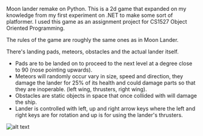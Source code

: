 Moon lander remake on Python. This is a 2d game that expanded on my knowledge from my first experiment on .NET to make some sort of platformer. I used this game as an assignment project for CS1527 Object Oriented Programming.

The rules of the game are roughly the same ones as in Moon Lander.

There's landing pads, meteors, obstacles and the actual lander itself.

- Pads are to be landed on to proceed to the next level at a degree close to 90 (nose pointing upwards).
- Meteors will randomly occur vary in size, speed and direction, they damage the lander for 25% of its health and could damage parts so that they are inoperable. (left wing, thrusters, right wing).
- Obstacles are static objects in space that once collided with will damage the ship.
- Lander is controlled with left, up and right arrow keys where the left and right keys are for rotation and up is for using the lander's thrusters.

![alt text](https://i.imgur.com/9PEfevD.png)
